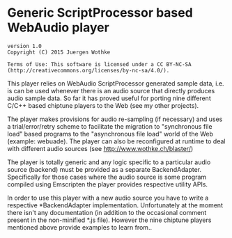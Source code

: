 Generic ScriptProcessor based WebAudio player 
=============================================

	version 1.0
 	Copyright (C) 2015 Juergen Wothke

	Terms of Use: This software is licensed under a CC BY-NC-SA 
	(http://creativecommons.org/licenses/by-nc-sa/4.0/).


This player relies on WebAudio ScriptProcessor generated sample data, i.e. is can be used 
whenever there is an audio source that directly produces audio sample data. So far it has 
proved useful for porting nine different C/C++ based chiptune players to the Web (see my 
other projects).

The player makes provisions for audio re-sampling (if necessary) and uses a trial/error/retry 
scheme to facilitate the migration to "synchronous file load" based programs to the 
"asynchronous file load" world of the Web (example: webuade). The player can also be reconfigured 
at runtime to deal with different audio sources (see http://www.wothke.ch/blaster/)

The player is totally generic and any logic specific to a particular audio source (backend) 
must be provided as a separate BackendAdapter. Specifically for those cases where the audio 
source is some program compiled using Emscripten the player provides respective utility APIs.

In order to use this player with a new audio source you have to write a respective 
*BackendAdapter implementation. Unfortunately at the moment there isn't any documentation (in 
addition to the occasional comment present in the non-minified *.js file). However the 
nine chiptune players mentioned above provide examples to learn from..